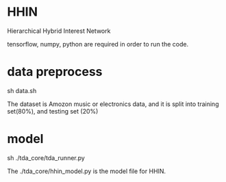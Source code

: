 # HHIN
Hierarchical Hybrid Interest Network

tensorflow, numpy, python are required in order to run the code.

# data preprocess
sh data.sh

The dataset is Amozon music or electronics data, and it is split into training set(80%), and testing set (20%)

# model
sh ./tda_core/tda_runner.py

The ./tda_core/hhin_model.py is the model file for HHIN.
